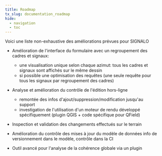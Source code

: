 ```yaml
---
title: Roadmap
tx_slug: documentation_roadmap
hide:
  - navigation
  - toc
---
```


Voici une liste non-exhaustive des améliorations prévues pour SIGNALO

* Amélioration de l'interface du formulaire avec un regroupement des cadres et signaux:
    * une visualisation unique selon chaque azimut: tous les cadres et signaux sont affichés sur le même dessin 
    * si possible une optimisation des requêtes (une seule requête pour tous les signaux par regroupement des cadres)	

* Analyse et amélioration du contrôle de l'édition hors-ligne
    * remontée des infos d'ajout/suppression/modification jusqu'au support
    * investigation de l'utilisation d'un moteur de rendu développé spécifiquement (plugin QGIS + code spécifique pour QField)	

* Inspection et validation des changements effectués sur le terrain

* Amélioration du contrôle des mises à jour du modèle de données info de versionnement dans le modèle, contrôle dans la CI

* Outil avancé pour l'analyse de la cohérence globale via un plugin

